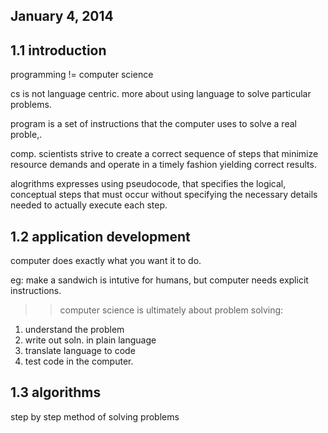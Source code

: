 ## January 4, 2014

## 1.1 introduction

programming != computer science

cs is not language centric. more about using language to solve particular problems. 

program is a set of instructions that the computer uses to solve a real proble,. 

comp. scientists strive to create a correct sequence of steps that minimize resource demands and operate in a timely fashion yielding correct results. 

alogrithms expresses using pseudocode, that specifies the logical, conceptual steps that must occur without specifying the necessary details needed to actually execute each step. 

## 1.2 application development

computer does exactly what you want it to do. 

eg: make a sandwich is intutive for humans, but computer needs explicit instructions. 

>> computer science is ultimately about problem solving: 
1. understand the problem
2. write out soln. in plain language
3. translate language to code
4. test code in the computer. 

## 1.3 algorithms

step by step method of solving problems
